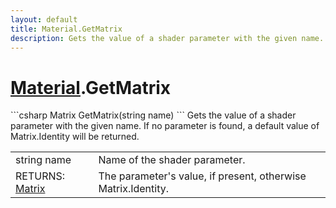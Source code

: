 ```yaml
---
layout: default
title: Material.GetMatrix
description: Gets the value of a shader parameter with the given name. If no parameter is found, a default value of Matrix.Identity will be returned.
---
```

# [Material]({{site.url}}/Pages/Reference/Material.html).GetMatrix

<div class='signature' markdown='1'>
```csharp
Matrix GetMatrix(string name)
```
Gets the value of a shader parameter with the given name.
If no parameter is found, a default value of Matrix.Identity will
be returned.
</div>

|  |  |
|--|--|
|string name|Name of the shader parameter.|
|RETURNS: [Matrix]({{site.url}}/Pages/Reference/Matrix.html)|The parameter's value, if present, otherwise Matrix.Identity.|




